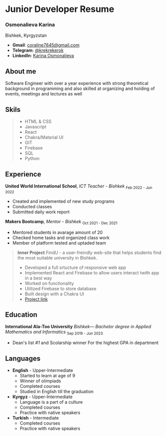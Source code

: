 
# Junior Developer Resume


### Osmonalieva Karina

 Bishkek, Kyrgyzstan 

- **Gmail**: coraline7645@gmail.com
- **Telegram**: [@krekrekerok](https://t.me/krekrekerok)
- **LinkedIn**: [Karina Osmonalieva](https://www.linkedin.com/in/karina-osmonalieva-978b011a7/)


## About me 
Software Engineer with over a year experience with strong theoretical background in programming and also skilled at organizing and holding of events, meetings and lectures as well


## Skils
> * HTML & CSS
> * Javascript
> * React
> * Chakra/Material UI
> * GIT
> * Firebase
> * SQL
> * Python

## Experience
  
**United World International School**, *ICT Teacher - Bishkek*
<sub>Feb 2022 - Jun 2022</sub>
- Created and implemented of new study programs
- Conducted classes
- Submitted daily work report

  
**Makers Bootcamp**, *Mentor - Bishkek*
<sub>Oct 2021 - Dec 2021</sub>
- Mentored students in avarage amount of 20 
- Checked home tasks and organized class work
- Member of platform tested and uptaded team
> **Inner Project**
> FindU - a user-freindly web-site that helps students find the most suitable university in Bishkek. 
> * Developed a full srtucture of responsive web app
> * Implemented React and Firebase to allow users interact twith app in a best way
> * Worked on functionality
> * Utilized Firebase to store database
> * Built design with a Chakra UI
> * [Project link](https://ind-project-a1t4ss8b6-krekrekerok.vercel.app/)

## Education
**International Ala-Too University**
*Bishkek— Bachelor degree in Applied Mathematics and Informatics*
<sub>Sep 2019 - Jun 2023</sub>
- Dean's list *#1* and Scolarship winner
  For the highest GPA in department


## Languages 
- **English** - Upper-Intermediate
  - Started to learn at age of 9
  - Winner of olimpiads 
  - Completed courses 
  - Studied in English till the graduation
- **Kyrgyz** - Upper-Intermediate
  - Language is a part of a culture 
  - Completed courses 
  - Practice with native speakers
- **Turkish** - Intermediate
  - Completed courses 
  - Practice with native speakers
